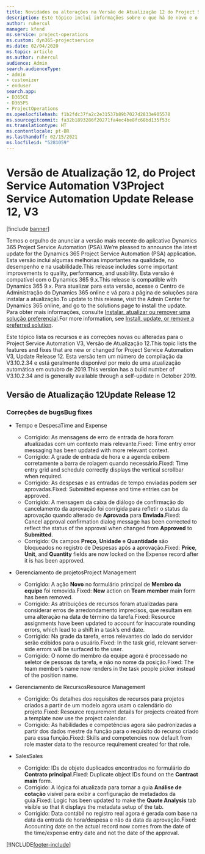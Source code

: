 ```yaml
---
title: Novidades ou alterações na Versão de Atualização 12 do Project Service Automation V3
description: Este tópico inclui informações sobre o que há de novo e o que foi alterado na Versão da Atualização 12 do Project Service Automation V3.
author: ruhercul
manager: kfend
ms.service: project-operations
ms.custom: dyn365-projectservice
ms.date: 02/04/2020
ms.topic: article
ms.author: ruhercul
audience: Admin
search.audienceType:
- admin
- customizer
- enduser
search.app:
- D365CE
- D365PS
- ProjectOperations
ms.openlocfilehash: f1b2fdc37fa2c2e31537b89b7027d2833e905578
ms.sourcegitcommit: fa32b1893286f20271fa4ec4be8fc68bd135f53c
ms.translationtype: HT
ms.contentlocale: pt-BR
ms.lasthandoff: 02/15/2021
ms.locfileid: "5281059"
---
```

# <a name="project-service-automation-update-release-12-v3"></a><span data-ttu-id="d101d-103">Versão de Atualização 12, do Project Service Automation V3</span><span class="sxs-lookup"><span data-stu-id="d101d-103">Project Service Automation Update Release 12, V3</span></span>

[!include [banner](../includes/psa-now-project-operations.md)]

<span data-ttu-id="d101d-104">Temos o orgulho de anunciar a versão mais recente do aplicativo Dynamics 365 Project Service Automation (PSA).</span><span class="sxs-lookup"><span data-stu-id="d101d-104">We’re pleased to announce the latest update for the Dynamics 365 Project Service Automation (PSA) application.</span></span> <span data-ttu-id="d101d-105">Esta versão inclui algumas melhorias importantes na qualidade, no desempenho e na usabilidade.</span><span class="sxs-lookup"><span data-stu-id="d101d-105">This release includes some important improvements to quality, performance, and usability.</span></span> <span data-ttu-id="d101d-106">Esta versão é compatível com o Dynamics 365 9.x.</span><span class="sxs-lookup"><span data-stu-id="d101d-106">This release is compatible with Dynamics 365 9.x.</span></span> <span data-ttu-id="d101d-107">Para atualizar para esta versão, acesse o Centro de Administração do Dynamics 365 online e vá para a página de soluções para instalar a atualização.</span><span class="sxs-lookup"><span data-stu-id="d101d-107">To update to this release, visit the Admin Center for Dynamics 365 online, and go to the solutions page to install the update.</span></span> <span data-ttu-id="d101d-108">Para obter mais informações, consulte [Instalar, atualizar ou remover uma solução preferencial](https://docs.microsoft.com/power-platform/admin/install-remove-preferred-solution).</span><span class="sxs-lookup"><span data-stu-id="d101d-108">For more information, see [Install, update, or remove a preferred solution](https://docs.microsoft.com/power-platform/admin/install-remove-preferred-solution).</span></span>

<span data-ttu-id="d101d-109">Este tópico lista os recursos e as correções novas ou alteradas para o Project Service Automation V3, Versão de Atualização 12.</span><span class="sxs-lookup"><span data-stu-id="d101d-109">This topic lists the features and fixes that are new or changed for Project Service Automation V3, Update Release 12.</span></span> <span data-ttu-id="d101d-110">Esta versão tem um número de compilação da V3.10.2.34 e está geralmente disponível por meio de uma atualização automática em outubro de 2019.</span><span class="sxs-lookup"><span data-stu-id="d101d-110">This version has a build number of V3.10.2.34 and is generally available through a self-update in October 2019.</span></span>

## <a name="update-release-12"></a><span data-ttu-id="d101d-111">Versão de Atualização 12</span><span class="sxs-lookup"><span data-stu-id="d101d-111">Update Release 12</span></span>

### <a name="bug-fixes"></a><span data-ttu-id="d101d-112">Correções de bugs</span><span class="sxs-lookup"><span data-stu-id="d101d-112">Bug fixes</span></span>

- <span data-ttu-id="d101d-113">Tempo e Despesa</span><span class="sxs-lookup"><span data-stu-id="d101d-113">Time and Expense</span></span>

    - <span data-ttu-id="d101d-114">Corrigido: As mensagens de erro de entrada de hora foram atualizadas com um contexto mais relevante.</span><span class="sxs-lookup"><span data-stu-id="d101d-114">Fixed: Time entry error messaging has been updated with more relevant context.</span></span>
    - <span data-ttu-id="d101d-115">Corrigido: A grade de entrada de hora e a agenda exibem corretamente a barra de rolagem quando necessário.</span><span class="sxs-lookup"><span data-stu-id="d101d-115">Fixed: Time entry grid and schedule correctly displays the vertical scrollbar when required.</span></span>
    - <span data-ttu-id="d101d-116">Corrigido: As despesas e as entradas de tempo enviadas podem ser aprovadas.</span><span class="sxs-lookup"><span data-stu-id="d101d-116">Fixed: Submitted expense and time entries can be approved.</span></span>
    - <span data-ttu-id="d101d-117">Corrigido: A mensagem da caixa de diálogo de confirmação do cancelamento da aprovação foi corrigida para refletir o status da aprovação quando alterado de **Aprovada** para **Enviada**.</span><span class="sxs-lookup"><span data-stu-id="d101d-117">Fixed: Cancel approval confirmation dialog message has been corrected to reflect the status of the approval when changed from **Approved** to **Submitted**.</span></span>
    - <span data-ttu-id="d101d-118">Corrigido: Os campos **Preço**, **Unidade** e **Quantidade** são bloqueados no registro de Despesas após a aprovação.</span><span class="sxs-lookup"><span data-stu-id="d101d-118">Fixed: **Price**, **Unit**, and **Quantity** fields are now locked on the Expense record after it is has been approved.</span></span>

- <span data-ttu-id="d101d-119">Gerenciamento de projetos</span><span class="sxs-lookup"><span data-stu-id="d101d-119">Project Management</span></span>

    - <span data-ttu-id="d101d-120">Corrigido: A ação **Novo** no formulário principal de **Membro da equipe** foi removida.</span><span class="sxs-lookup"><span data-stu-id="d101d-120">Fixed: **New** action on **Team member** main form has been removed.</span></span>
    - <span data-ttu-id="d101d-121">Corrigido: As atribuições de recursos foram atualizadas para considerar erros de arredondamento imprecisos, que resultam em uma alteração na data de término da tarefa.</span><span class="sxs-lookup"><span data-stu-id="d101d-121">Fixed: Resource assignments have been updated to account for inaccurate rounding errors, which lead to a shift in a task’s end date.</span></span>
    - <span data-ttu-id="d101d-122">Corrigido: Na grade da tarefa, erros relevantes do lado do servidor serão exibidos para o usuário.</span><span class="sxs-lookup"><span data-stu-id="d101d-122">Fixed: In the task grid, relevant server-side errors will be surfaced to the user.</span></span>
    - <span data-ttu-id="d101d-123">Corrigido: O nome do membro da equipe agora é processado no seletor de pessoas da tarefa, e não no nome da posição.</span><span class="sxs-lookup"><span data-stu-id="d101d-123">Fixed: The team member’s name now renders in the task people picker instead of the position name.</span></span>

- <span data-ttu-id="d101d-124">Gerenciamento de Recursos</span><span class="sxs-lookup"><span data-stu-id="d101d-124">Resource Management</span></span>

    - <span data-ttu-id="d101d-125">Corrigido: Os detalhes dos requisitos de recursos para projetos criados a partir de um modelo agora usam o calendário do projeto.</span><span class="sxs-lookup"><span data-stu-id="d101d-125">Fixed: Resource requirement details for projects created from a template now use the project calendar.</span></span>
    - <span data-ttu-id="d101d-126">Corrigido: As habilidades e competências agora são padronizadas a partir dos dados mestre da função para o requisito do recurso criado para essa função.</span><span class="sxs-lookup"><span data-stu-id="d101d-126">Fixed: Skills and competencies now default from role master data to the resource requirement created for that role.</span></span>

- <span data-ttu-id="d101d-127">Sales</span><span class="sxs-lookup"><span data-stu-id="d101d-127">Sales</span></span>

    - <span data-ttu-id="d101d-128">Corrigido: IDs de objeto duplicados encontrados no formulário do **Contrato principal**.</span><span class="sxs-lookup"><span data-stu-id="d101d-128">Fixed: Duplicate object IDs found on the **Contract main** form.</span></span>
    - <span data-ttu-id="d101d-129">Corrigido: A lógica foi atualizada para tornar a guia **Análise de cotação** visível para exibir a configuração de metadados da guia.</span><span class="sxs-lookup"><span data-stu-id="d101d-129">Fixed: Logic has been updated to make the **Quote Analysis** tab visible so that it displays the metadata setup of the tab.</span></span>
    - <span data-ttu-id="d101d-130">Corrigido: Data contábil no registro real agora é gerada com base na data da entrada de hora/despesa e não da data da aprovação.</span><span class="sxs-lookup"><span data-stu-id="d101d-130">Fixed: Accounting date on the actual record now comes from the date of the time/expense entry date and not the date of the approval.</span></span>


[!INCLUDE[footer-include](../includes/footer-banner.md)]